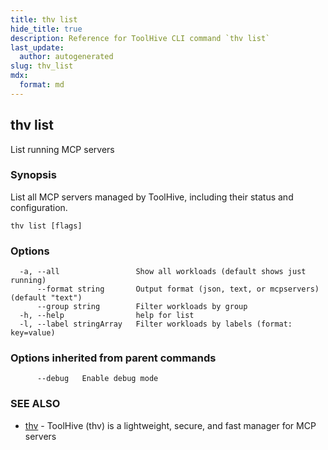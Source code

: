 ```yaml
---
title: thv list
hide_title: true
description: Reference for ToolHive CLI command `thv list`
last_update:
  author: autogenerated
slug: thv_list
mdx:
  format: md
---
```


## thv list

List running MCP servers

### Synopsis

List all MCP servers managed by ToolHive, including their status and configuration.

```
thv list [flags]
```

### Options

```
  -a, --all                 Show all workloads (default shows just running)
      --format string       Output format (json, text, or mcpservers) (default "text")
      --group string        Filter workloads by group
  -h, --help                help for list
  -l, --label stringArray   Filter workloads by labels (format: key=value)
```

### Options inherited from parent commands

```
      --debug   Enable debug mode
```

### SEE ALSO

* [thv](thv.md)	 - ToolHive (thv) is a lightweight, secure, and fast manager for MCP servers


